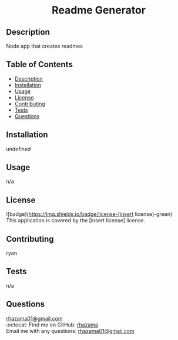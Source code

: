 
<h1 align="center">Readme Generator </h1>

## Description
Node app that creates readmes

## Table of Contents
- [Description](#description)
- [Installation](#installation)
- [Usage](#usage)
- [License](#license)
- [Contributing](#contributing)
- [Tests](#tests)
- [Questions](#questions)
## Installation
undefined
## Usage
n/a
## License
![badge](https://img.shields.io/badge/license-[insert license]-green)
<br />
This application is covered by the [insert license] license.
## Contributing
ryan
## Tests
n/a
## Questions
rhazama01@gmail.com<br />
:octocat: Find me on GitHub: [rhazama](https://github.com/rhazama)<br />
Email me with any questions: rhazama01@gmail.com<br />
    